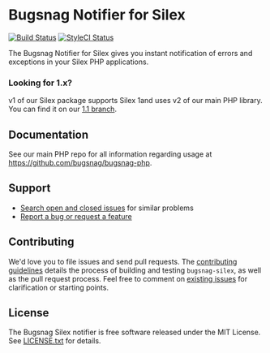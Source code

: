 # Bugsnag Notifier for Silex

[![Build Status](https://img.shields.io/travis/bugsnag/bugsnag-silex/master.svg?style=flat-square)](https://travis-ci.org/bugsnag/bugsnag-silex)
[![StyleCI Status](https://styleci.io/repos/23802949/shield?branch=master)](https://styleci.io/repos/23802949)


The Bugsnag Notifier for Silex gives you instant notification of errors and
exceptions in your Silex PHP applications.


### Looking for 1.x?

v1 of our Silex package supports Silex 1and uses v2 of our main PHP library. You can find it on our [1.1 branch](https://github.com/bugsnag/bugsnag-silex/tree/1.1).


## Documentation

See our main PHP repo for all information regarding usage at https://github.com/bugsnag/bugsnag-php.


## Support

* [Search open and closed issues](https://github.com/bugsnag/bugsnag-silex/issues?utf8=✓&q=is%3Aissue) for similar problems
* [Report a bug or request a feature](https://github.com/bugsnag/bugsnag-silex/issues/new)


## Contributing

We'd love you to file issues and send pull requests. The [contributing
guidelines](CONTRIBUTING.md) details the process of building and testing
`bugsnag-silex`, as well as the pull request process. Feel free to comment
on [existing issues](https://github.com/bugsnag/bugsnag-silex/issues) for
clarification or starting points.


## License

The Bugsnag Silex notifier is free software released under the MIT License.
See [LICENSE.txt](LICENSE.txt) for details.
